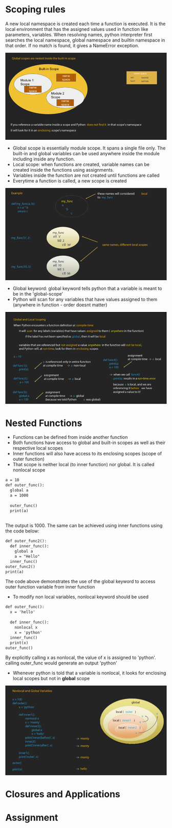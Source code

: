 <h1> Scoping rules </h1>

A new local namespace is created each time a function is executed. It is the local environment that has the assigned values used in function like parameters, variables. When resolving names, python interpreter first searches the local namespace, global namespace and builtin namespace in that order. If no match is found, it gives a NameError exception. 

![Scope Order](./scope.JPG)

* Global scope is essentially module scope. It spans a single file only. The built-in and global variables can be used anywhere inside the module including inside any function.
* Local scope: when functions are created, variable names can be created inside the functions using assignments. 
* Variables inside the function are not created until functions are called
* Everytime a function is called, a new scope is created

![Scope Order](./scope2.JPG)

* Global keyword:  global keyword tells python that a variable is meant to be in the 'global-scope'
* Python will scan for any variables that have values assigned to them (anywhere in function - order doesnt matter)

![Scope Order](./scope3.JPG)

<h1> Nested Functions </h1>

* Functions can be defined from inside another function
* Both functions have access to global and built-in scopes as well as their respective local scopes
* Inner functions will also have access to its enclosing scopes (scope of outer function)
* That scope is neither local (to inner function) nor global. It is called nonlocal scope

```
a = 10
def outer_func():
  global a
  a = 1000
  
  outer_func()
  print(a)
  
```  
The output is 1000. The same can be achieved using inner functions using the code below:
```
def outer_func2():
  def inner_func():
    global a
    a = "Hello"
  inner_func()
outer_func2()
print(a)
```
The code above demonstrates the use of the global keyword to access outer function variable from inner function

* To modify non local variables, nonlocal keyword should be used

```
def outer_func():
  x = 'hello'
  
  def inner_func():
    nonlocal x
    x = 'python'
  inner_func()
  print(x)
outer_func()

```
By explicitly calling x as nonlocal, the value of x is assigned to 'python'. calling outer_func would generate an output 'python'

* Whenever python is told that a variable is nonlocal, it looks for enclosing local scopes but not in **global** scope

![Scope Order](./nonlocal_global.JPG)

<h1> Closures and Applications </h1>

<h1> Assignment </h1>
